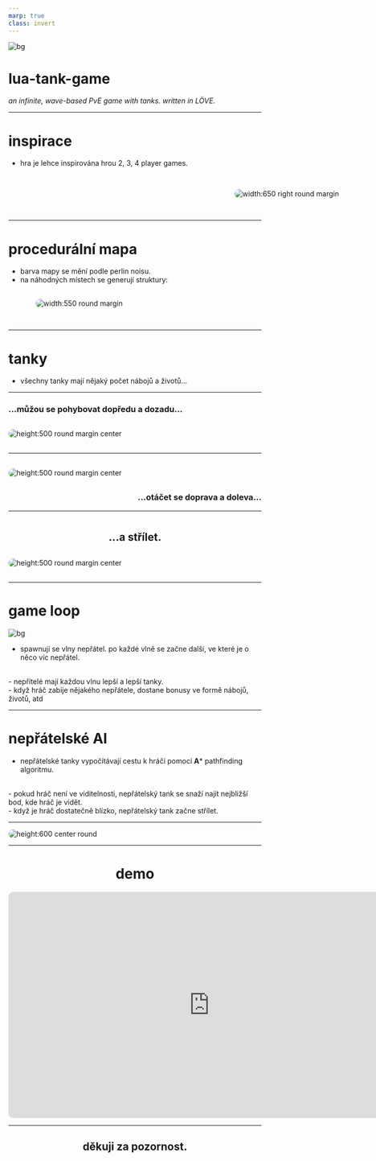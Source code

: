 ```yaml
---
marp: true
class: invert
---
```


<style>
img[alt~="round"] {
  border-radius: 10px;
}
</style>

<style>
img[alt~="margin"] {
  margin: 30px 30px 30px 30px;
}
</style>

<style>
img[alt~="center"] {
  display: block;
  margin-left: auto;
  margin-right: auto;
}
</style>

![bg](assets/renders/render1_3840x2160_post_processed.png)
# lua-tank-game
*an infinite, wave-based PvE game with tanks. written in LÖVE.*

---

# inspirace
- hra je lehce inspirována hrou 2, 3, 4 player games.

<style>
img[alt~="right"] {
  position: relative;
  left: 420px;
  bottom: 0px;
}
</style>

![width:650 right round margin](assets/234_thumbnail1.png)

---

# procedurální mapa

- barva mapy se mění podle perlin noisu.
- na náhodných místech se generují struktury:
![width:550 round margin](assets/structures.png)

---

# tanky

- všechny tanky mají nějaký počet nábojů a životů...

---

### ...můžou se pohybovat dopředu a dozadu...

![height:500 round margin center](assets/renders/render4_3840x2160_post_processed.png)

---

![height:500 round margin center](assets/renders/render5_3840x2160_post_processed.png)

<h3 style="text-align: right">...otáčet se doprava a doleva...</h3>

---

# <h2 style="text-align: center">...a střílet.</h2>

![height:500 round margin center](assets/renders/render3_3840x2160_post_processed.png)

---

# game loop

![bg](assets/renders/render2_3840x2160_post_processed.png)

- spawnují se vlny nepřátel. po každé vlně se začne další, ve které je o něco víc nepřátel.
<br>
- nepřítelé mají každou vlnu lepší a lepší tanky.
<br>
- když hráč zabije nějakého nepřátele, dostane bonusy ve formě nábojů, životů, atd

---

# nepřátelské AI

- nepřátelské tanky vypočítávají cestu k hráči pomocí **A*** pathfinding algoritmu.
<br>
- pokud hráč není ve viditelnosti, nepřátelský tank se snaží najít nejbližší bod, kde hráč je vidět.
<br>
- když je hráč dostatečně blízko, nepřátelský tank začne střílet.

---

![height:600 center round](assets/astar1.png)

---

<h1 style="text-align: center">demo</h1>

<iframe style="border-radius: 10px; border: none; width: 800px; height: 450px; display: block; margin-left: auto; margin-right: auto" src="http://localhost:8081/video_feed">

</iframe>

---

<h2 style="text-align: center; text-shadow: 0px 0px 1px white;">děkuji za pozornost.</h2>